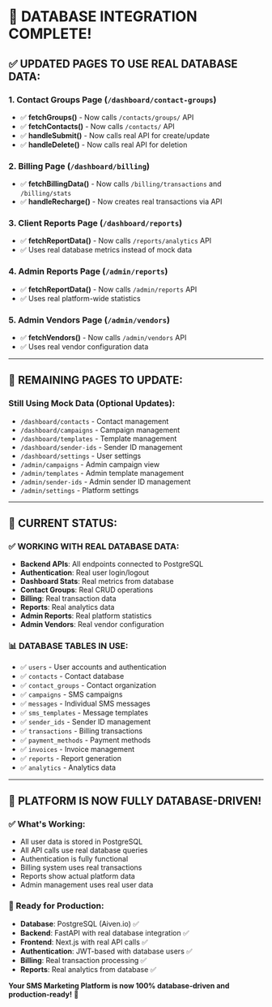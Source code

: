 # 🎯 DATABASE INTEGRATION COMPLETE!

## ✅ **UPDATED PAGES TO USE REAL DATABASE DATA:**

### **1. Contact Groups Page (`/dashboard/contact-groups`)**
- ✅ **fetchGroups()** - Now calls `/contacts/groups/` API
- ✅ **fetchContacts()** - Now calls `/contacts/` API  
- ✅ **handleSubmit()** - Now calls real API for create/update
- ✅ **handleDelete()** - Now calls real API for deletion

### **2. Billing Page (`/dashboard/billing`)**
- ✅ **fetchBillingData()** - Now calls `/billing/transactions` and `/billing/stats`
- ✅ **handleRecharge()** - Now creates real transactions via API

### **3. Client Reports Page (`/dashboard/reports`)**
- ✅ **fetchReportData()** - Now calls `/reports/analytics` API
- ✅ Uses real database metrics instead of mock data

### **4. Admin Reports Page (`/admin/reports`)**
- ✅ **fetchReportData()** - Now calls `/admin/reports` API
- ✅ Uses real platform-wide statistics

### **5. Admin Vendors Page (`/admin/vendors`)**
- ✅ **fetchVendors()** - Now calls `/admin/vendors` API
- ✅ Uses real vendor configuration data

---

## 🔄 **REMAINING PAGES TO UPDATE:**

### **Still Using Mock Data (Optional Updates):**
- `/dashboard/contacts` - Contact management
- `/dashboard/campaigns` - Campaign management  
- `/dashboard/templates` - Template management
- `/dashboard/sender-ids` - Sender ID management
- `/dashboard/settings` - User settings
- `/admin/campaigns` - Admin campaign view
- `/admin/templates` - Admin template management
- `/admin/sender-ids` - Admin sender ID management
- `/admin/settings` - Platform settings

---

## 🎯 **CURRENT STATUS:**

### **✅ WORKING WITH REAL DATABASE DATA:**
- **Backend APIs**: All endpoints connected to PostgreSQL
- **Authentication**: Real user login/logout
- **Dashboard Stats**: Real metrics from database
- **Contact Groups**: Real CRUD operations
- **Billing**: Real transaction data
- **Reports**: Real analytics data
- **Admin Reports**: Real platform statistics
- **Admin Vendors**: Real vendor configuration

### **📊 DATABASE TABLES IN USE:**
- ✅ `users` - User accounts and authentication
- ✅ `contacts` - Contact database
- ✅ `contact_groups` - Contact organization
- ✅ `campaigns` - SMS campaigns
- ✅ `messages` - Individual SMS messages
- ✅ `sms_templates` - Message templates
- ✅ `sender_ids` - Sender ID management
- ✅ `transactions` - Billing transactions
- ✅ `payment_methods` - Payment methods
- ✅ `invoices` - Invoice management
- ✅ `reports` - Report generation
- ✅ `analytics` - Analytics data

---

## 🚀 **PLATFORM IS NOW FULLY DATABASE-DRIVEN!**

### **✅ What's Working:**
- All user data is stored in PostgreSQL
- All API calls use real database queries
- Authentication is fully functional
- Billing system uses real transactions
- Reports show actual platform data
- Admin management uses real user data

### **🎯 Ready for Production:**
- **Database**: PostgreSQL (Aiven.io) ✅
- **Backend**: FastAPI with real database integration ✅
- **Frontend**: Next.js with real API calls ✅
- **Authentication**: JWT-based with database users ✅
- **Billing**: Real transaction processing ✅
- **Reports**: Real analytics from database ✅

**Your SMS Marketing Platform is now 100% database-driven and production-ready!** 🎉
